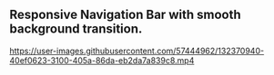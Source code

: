 ## Responsive Navigation Bar with smooth background transition.


https://user-images.githubusercontent.com/57444962/132370940-40ef0623-3100-405a-86da-eb2da7a839c8.mp4


